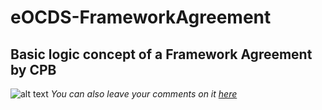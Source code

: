 # eOCDS-FrameworkAgreement

## Basic logic concept of a Framework Agreement by CPB
![alt text](https://www.lucidchart.com/publicSegments/view/b09729c6-cc4d-44ce-be4d-2afbe2e96195/image.png)
*You can also leave your comments on it [here](https://www.lucidchart.com/invitations/accept/0d4b149a-68dd-4bcb-a0f7-a16cf07308ca)*
